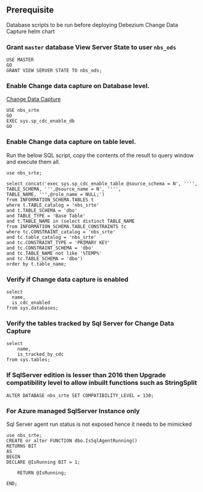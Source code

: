## Prerequisite

Database scripts to be run before deploying Debezium Change Data Capture helm chart

### Grant `master` database View Server State to user `nbs_ods`
```tsql
USE MASTER
GO
GRANT VIEW SERVER STATE TO nbs_ods;
```

### Enable Change data capture on Database level.
[Change Data Capture](https://learn.microsoft.com/en-us/sql/relational-databases/track-changes/enable-and-disable-change-data-capture-sql-server?view=sql-server-ver16)

```tsql
USE nbs_srte
GO
EXEC sys.sp_cdc_enable_db
GO
```

### Enable Change data capture on table level. 
Run the below SQL script, copy the contents of the result to query window and execute them all.

```tsql
use nbs_srte;

select concat('exec sys.sp_cdc_enable_table @source_schema = N', '''', TABLE_SCHEMA, ''',@source_name = N', '''',
TABLE_NAME, ''',@role_name = NULL;')
from INFORMATION_SCHEMA.TABLES t
where t.TABLE_catalog = 'nbs_srte'
and t.TABLE_SCHEMA = 'dbo'
and TABLE_TYPE = 'Base Table'
and t.TABLE_NAME in (select distinct TABLE_NAME
from INFORMATION_SCHEMA.TABLE_CONSTRAINTS tc
where tc.CONSTRAINT_catalog = 'nbs_srte'
and tc.table_catalog = 'nbs_srte'
and tc.CONSTRAINT_TYPE = 'PRIMARY KEY'
and tc.CONSTRAINT_SCHEMA = 'dbo'
and tc.TABLE_NAME not like '%TEMP%'
and tc.TABLE_SCHEMA = 'dbo')
order by t.table_name;
```

### Verify if Change data capture is enabled

```tsql
select
  name,
  is_cdc_enabled
from sys.databases;
```

### Verify the tables tracked by Sql Server for Change Data Capture
```tsql
select
    name,
    is_tracked_by_cdc
from sys.tables;
```

### If SqlServer edition is lesser than 2016 then Upgrade compatibility level to allow inbuilt functions such as StringSplit

```tsql
ALTER DATABASE nbs_srte SET COMPATIBILITY_LEVEL = 130;
```

### For Azure managed SqlServer Instance only 
Sql Server agent run status is not exposed hence it needs to be mimicked 

```tsql
use nbs_srte;
CREATE or alter FUNCTION dbo.IsSqlAgentRunning()
RETURNS BIT
AS
BEGIN
DECLARE @IsRunning BIT = 1;

    RETURN @IsRunning;

END;
```